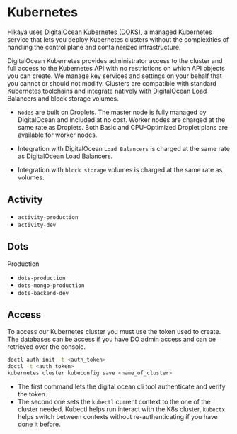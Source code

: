 # Kubernetes

Hikaya uses [DigitalOcean Kubernetes (DOKS)](https://www.digitalocean.com/docs/kubernetes/), a managed Kubernetes service that lets you deploy Kubernetes clusters without the complexities of handling the control plane and containerized infrastructure.

DigitalOcean Kubernetes provides administrator access to the cluster and full access to the Kubernetes API with no restrictions on which API objects you can create. We manage key services and settings on your behalf that you cannot or should not modify. Clusters are compatible with standard Kubernetes toolchains and integrate natively with DigitalOcean Load Balancers and block storage volumes.

- `Nodes` are built on Droplets. The master node is fully managed by DigitalOcean and included at no cost. Worker nodes are charged at the same rate as Droplets. Both Basic and CPU-Optimized Droplet plans are available for worker nodes.

- Integration with DigitalOcean `Load Balancers` is charged at the same rate as DigitalOcean Load Balancers.

- Integration with `block storage` volumes is charged at the same rate as volumes.

## Activity

- `activity-production`
- `activity-dev`

## Dots

Production

- `dots-production`
- `dots-mongo-production`
- `dots-backend-dev`

## Access

To access our Kubernetes cluster you must use the token used to create. The databases can be access if you have DO admin access and can be retrieved over the console.

```bash
doctl auth init -t <auth_token>
doctl -t <auth_token> 
kubernetes cluster kubeconfig save <name_of_cluster>
```

- The first command lets the digital ocean cli tool authenticate and verify the token.
- The second one sets the `kubectl` current context to the one of the cluster needed. Kubectl helps run interact with the K8s cluster, `kubectx` helps switch between contexts without re-authenticating if  you have done it before.
